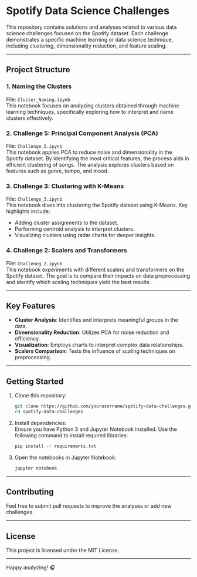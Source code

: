 
# Spotify Data Science Challenges

This repository contains solutions and analyses related to various data science challenges focused on the Spotify dataset. Each challenge demonstrates a specific machine learning or data science technique, including clustering, dimensionality reduction, and feature scaling.

---

## Project Structure

### 1. Naming the Clusters
File: `Cluster_Naming.ipynb`  
This notebook focuses on analyzing clusters obtained through machine learning techniques, specifically exploring how to interpret and name clusters effectively.

### 2. Challenge 5: Principal Component Analysis (PCA)
File: `Challenge_5.ipynb`  
This notebook applies PCA to reduce noise and dimensionality in the Spotify dataset. By identifying the most critical features, the process aids in efficient clustering of songs. The analysis explores clusters based on features such as genre, tempo, and mood.

### 3. Challenge 3: Clustering with K-Means
File: `Challenge_3.ipynb`  
This notebook dives into clustering the Spotify dataset using K-Means. Key highlights include:
- Adding cluster assignments to the dataset.
- Performing centroid analysis to interpret clusters.
- Visualizing clusters using radar charts for deeper insights.

### 4. Challenge 2: Scalers and Transformers
File: `Challeneg 2.ipynb`  
This notebook experiments with different scalers and transformers on the Spotify dataset. The goal is to compare their impacts on data preprocessing and identify which scaling techniques yield the best results.

---

## Key Features
- **Cluster Analysis**: Identifies and interprets meaningful groups in the data.
- **Dimensionality Reduction**: Utilizes PCA for noise reduction and efficiency.
- **Visualization**: Employs charts to interpret complex data relationships.
- **Scalers Comparison**: Tests the influence of scaling techniques on preprocessing.

---

## Getting Started

1. Clone this repository:  
   ```bash
   git clone https://github.com/yourusername/spotify-data-challenges.git
   cd spotify-data-challenges
   ```
2. Install dependencies:  
   Ensure you have Python 3 and Jupyter Notebook installed. Use the following command to install required libraries:  
   ```bash
   pip install -r requirements.txt
   ```
3. Open the notebooks in Jupyter Notebook:  
   ```bash
   jupyter notebook
   ```

---

## Contributing
Feel free to submit pull requests to improve the analyses or add new challenges.

---

## License
This project is licensed under the MIT License.

---

Happy analyzing! 🎧
